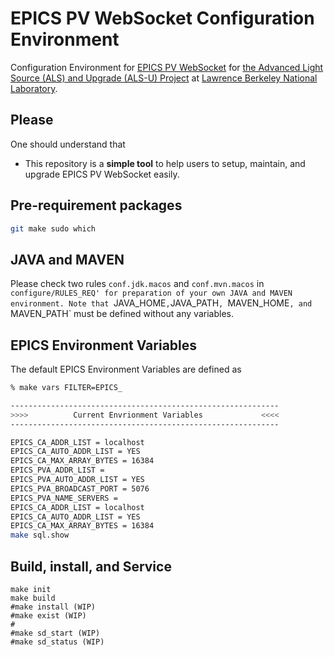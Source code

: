 # EPICS PV WebSocket Configuration Environment

Configuration Environment for [EPICS PV WebSocket](https://github.com/ornl-epics/pvws) for [the Advanced Light Source (ALS) and Upgrade (ALS-U) Project](https://als.lbl.gov/als-u/overview/) at [Lawrence Berkeley National Laboratory](https://lbl.gov).

## Please

One should understand that 
- This repository is a **simple tool** to help users to setup, maintain, and upgrade EPICS PV WebSocket easily.

## Pre-requirement packages

```bash
git make sudo which
```


## JAVA and MAVEN

Please check two rules `conf.jdk.macos` and `conf.mvn.macos` in `configure/RULES_REQ' for preparation of your own JAVA and MAVEN environment.
Note that `JAVA_HOME`,`JAVA_PATH`, `MAVEN_HOME`, and `MAVEN_PATH` must be defined without any variables.


## EPICS Environment Variables

The default EPICS Environment Variables are defined as

```bash
% make vars FILTER=EPICS_

------------------------------------------------------------
>>>>          Current Envrionment Variables             <<<<
------------------------------------------------------------

EPICS_CA_ADDR_LIST = localhost
EPICS_CA_AUTO_ADDR_LIST = YES
EPICS_CA_MAX_ARRAY_BYTES = 16384
EPICS_PVA_ADDR_LIST =
EPICS_PVA_AUTO_ADDR_LIST = YES
EPICS_PVA_BROADCAST_PORT = 5076
EPICS_PVA_NAME_SERVERS =
EPICS_CA_ADDR_LIST = localhost
EPICS_CA_AUTO_ADDR_LIST = YES
EPICS_CA_MAX_ARRAY_BYTES = 16384
make sql.show
```

## Build, install, and Service

```
make init
make build
#make install (WIP)
#make exist (WIP)
#
#make sd_start (WIP)
#make sd_status (WIP)
```

